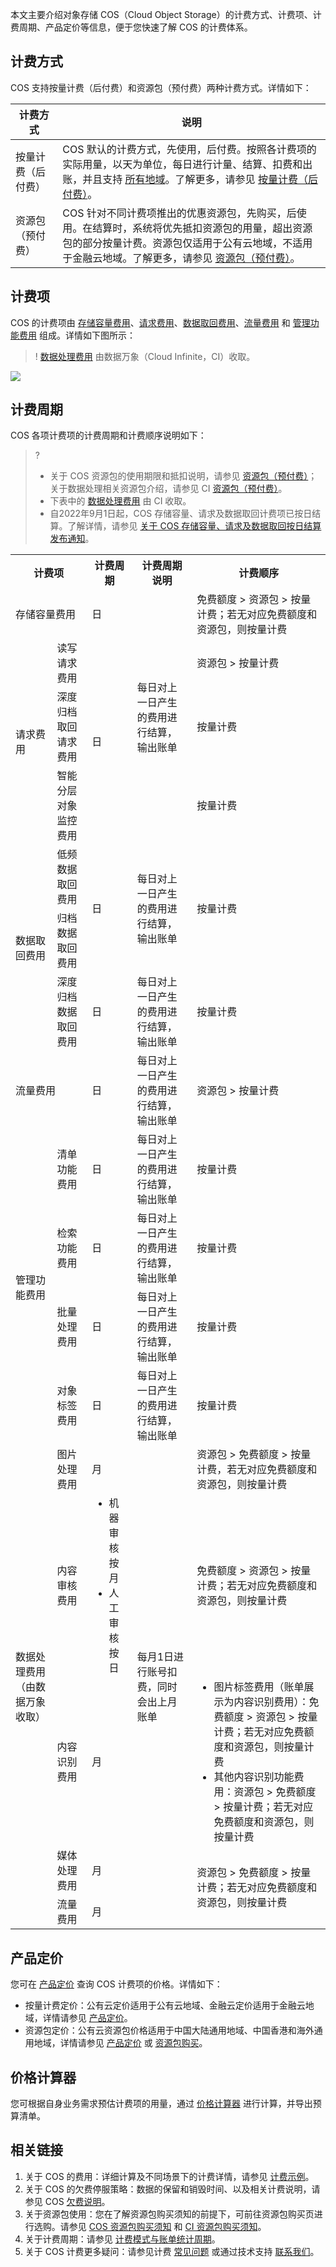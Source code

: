 本文主要介绍对象存储 COS（Cloud Object Storage）的计费方式、计费项、计费周期、产品定价等信息，便于您快速了解 COS 的计费体系。

## 计费方式

COS 支持按量计费（后付费）和资源包（预付费）两种计费方式。详情如下：

| 计费方式                                                     | 说明                                                         |
| ------------------------------------------------------------ | ------------------------------------------------------------ |
| 按量计费（后付费） | COS 默认的计费方式，先使用，后付费。按照各计费项的实际用量，以天为单位，每日进行计量、结算、扣费和出账，并且支持 [所有地域](https://cloud.tencent.com/document/product/436/6224)。了解更多，请参见 [按量计费（后付费）](https://cloud.tencent.com/document/product/436/36522)。 |
| 资源包（预付费） | COS 针对不同计费项推出的优惠资源包，先购买，后使用。在结算时，系统将优先抵扣资源包的用量，超出资源包的部分按量计费。资源包仅适用于公有云地域，不适用于金融云地域。了解更多，请参见 [资源包（预付费）](https://cloud.tencent.com/document/product/436/36523)。 |

## 计费项

COS 的计费项由 [存储容量费用](https://cloud.tencent.com/document/product/436/53482)、[请求费用](https://cloud.tencent.com/document/product/436/53861)、[数据取回费用](https://cloud.tencent.com/document/product/436/53862)、[流量费用](https://cloud.tencent.com/document/product/436/53863) 和 [管理功能费用](https://cloud.tencent.com/document/product/436/53864) 组成。详情如下图所示：

>! [数据处理费用](https://cloud.tencent.com/document/product/436/58962) 由数据万象（Cloud Infinite，CI）收取。
>

![](https://qcloudimg.tencent-cloud.cn/raw/e531bf53da884c83c93e502cbe942d74.jpg)


## 计费周期

COS 各项计费项的计费周期和计费顺序说明如下：

> ?
>- 关于 COS 资源包的使用期限和抵扣说明，请参见 [资源包（预付费）](https://cloud.tencent.com/document/product/436/36523)；关于数据处理相关资源包介绍，请参见 CI [资源包（预付费）](https://cloud.tencent.com/document/product/460/49023)。
>- 下表中的 [数据处理费用](https://cloud.tencent.com/document/product/436/58962) 由 CI 收取。
>- 自2022年9月1日起，COS 存储容量、请求及数据取回计费项已按日结算。了解详情，请参见 [关于 COS 存储容量、请求及数据取回按日结算发布通知](https://cloud.tencent.com/document/product/436/74742)。


<table>
   <tr>
      <th colspan=2>计费项</td>
      <th>计费周期</td>
      <th>计费周期说明</td>
      <th>计费顺序</td>
   </tr>
   <tr>
      <td colspan=2>存储容量费用</td>
      <td>日</td>
      <td rowspan=4>每日对上一日产生的费用进行结算，输出账单</td>
      <td>免费额度 > 资源包 > 按量计费；若无对应免费额度和资源包，则按量计费</td>
   </tr>
   <tr>
      <td rowspan=3>请求费用</td>
      <td colspan=1>读写请求费用</td>
      <td rowspan=3>日</td>
      <td>资源包 > 按量计费</td>
   </tr>
   <tr>
      <td colspan=1>深度归档取回请求费用</td>
      <td>按量计费</td>
   </tr>
   <tr>
      <td colspan=1>智能分层对象监控费用</td>
      <td>按量计费</td>
   </tr>
   <tr>
      <td rowspan=3>数据取回费用</td>
      <td colspan=1>低频数据取回费用</td>
      <td rowspan=2>日</td>
      <td rowspan=2>每日对上一日产生的费用进行结算，输出账单</td>
      <td rowspan=2>按量计费</td>
   </tr>
   <tr>
      <td colspan=1>归档数据取回费用</td>
   </tr>
   <tr>
      <td colspan=1>深度归档数据取回费用</td>
      <td>日</td>
      <td>每日对上一日产生的费用进行结算，输出账单</td>
      <td>按量计费</td>
   </tr>
   <tr>
      <td colspan=2>流量费用</td>
      <td>日</td>
      <td>每日对上一日产生的费用进行结算，输出账单</td>
      <td>资源包 > 按量计费</td>
   </tr>
   <tr>
      <td rowspan=4>管理功能费用</td>
      <td colspan=1>清单功能费用</td>
      <td>日</td>
      <td>每日对上一日产生的费用进行结算，输出账单</td>
      <td>按量计费</td>
   </tr>
   <tr>
      <td colspan=1>检索功能费用</td>
      <td>日</td>
      <td>每日对上一日产生的费用进行结算，输出账单</td>
      <td>按量计费</td>
   </tr>
   <tr>
      <td colspan=1>批量处理费用</td>
      <td>日</td>
      <td>每日对上一日产生的费用进行结算，输出账单</td>
      <td>按量计费</td>
   </tr>
   <tr>
      <td colspan=1>对象标签费用</td>
      <td>日</td>
      <td>每日对上一日产生的费用进行结算，输出账单</td>
      <td>按量计费</td>
   </tr>
   <tr>
      <td rowspan=5>数据处理费用<br>（由数据万象收取）</td>
      <td rowspan=1>图片处理费用</td>
      <td rowspan=1>月</td>
      <td rowspan=5>每月1日进行账号扣费，同时会出上月账单</td>
      <td rowspan=1>资源包 > 免费额度 > 按量计费，若无对应免费额度和资源包，则按量计费</td>
   </tr>
   <tr>
      <td rowspan=1>内容审核费用</td>
      <td rowspan=1><ul  style="margin: 0;"><li>机器审核按月</li><li>人工审核按日</li></ul></td>
      <td rowspan=1>免费额度 > 资源包 > 按量计费；若无对应免费额度和资源包，则按量计费</td>
   </tr>
   <tr>
      <td rowspan=1>内容识别费用</td>
      <td rowspan=1>月</td>
      <td><ul  style="margin: 0;"><li>图片标签费用（账单展示为内容识别费用）：免费额度 > 资源包 > 按量计费；若无对应免费额度和资源包，则按量计费</li><li>其他内容识别功能费用：资源包 > 免费额度 > 按量计费；若无对应免费额度和资源包，则按量计费</li></ul></td>
   </tr>
   <tr>
      <td rowspan=1>媒体处理费用</td>
      <td rowspan=1>月</td>
      <td rowspan=3>资源包 > 免费额度 > 按量计费；若无对应免费额度和资源包，则按量计费</td>
   </tr>
   <tr>
      <td colspan=1>流量费用</td>
      <td>月</td>
   </tr>
</table>


## 产品定价

您可在 [产品定价](https://buy.cloud.tencent.com/price/cos) 查询 COS 计费项的价格。详情如下：
- 按量计费定价：公有云定价适用于公有云地域、金融云定价适用于金融云地域，详情请参见 [产品定价](https://buy.cloud.tencent.com/price/cos)。
- 资源包定价：公有云资源包价格适用于中国大陆通用地域、中国香港和海外通用地域，详情请参见 [产品定价](https://buy.cloud.tencent.com/price/cos) 或 [资源包购买](https://buy.cloud.tencent.com/cos?packageType=std)。

## 价格计算器

您可根据自身业务需求预估计费项的用量，通过 [价格计算器](https://buy.cloud.tencent.com/price/cos/calculator) 进行计算，并导出预算清单。

## 相关链接

1. 关于 COS 的费用：详细计算及不同场景下的计费详情，请参见 [计费示例](https://cloud.tencent.com/document/product/436/6241)。
2. 关于 COS 的欠费停服策略：数据的保留和销毁时间、以及相关计费说明，请参见 COS [欠费说明](https://cloud.tencent.com/document/product/436/10044)。
3. 关于资源包使用：您在了解资源包购买须知的前提下，可前往资源包购买页进行选购。请参见 [COS 资源包购买须知](https://cloud.tencent.com/document/product/436/36523#.E8.B4.AD.E4.B9.B0.E9.A1.BB.E7.9F.A5.3Ca-id.3D.22purchasenotes.22.3E.3C.2Fa.3E) 和 [CI 资源包购买须知](https://cloud.tencent.com/document/product/460/49023#.E8.B4.AD.E4.B9.B0.E9.A1.BB.E7.9F.A5)。
4. 关于计费周期：请参见 [计费模式与账单统计周期](https://cloud.tencent.com/document/product/555/30250#.E8.AE.A1.E8.B4.B9.E6.A8.A1.E5.BC.8F.E4.B8.8E.E8.B4.A6.E5.8D.95.E7.BB.9F.E8.AE.A1.E5.91.A8.E6.9C.9F)。
5. 关于 COS 计费更多疑问：请参见计费 [常见问题](https://cloud.tencent.com/document/product/436/36524) 或通过技术支持 [联系我们](https://cloud.tencent.com/document/product/436/37708#.E6.8A.80.E6.9C.AF.E6.94.AF.E6.8C.81)。


